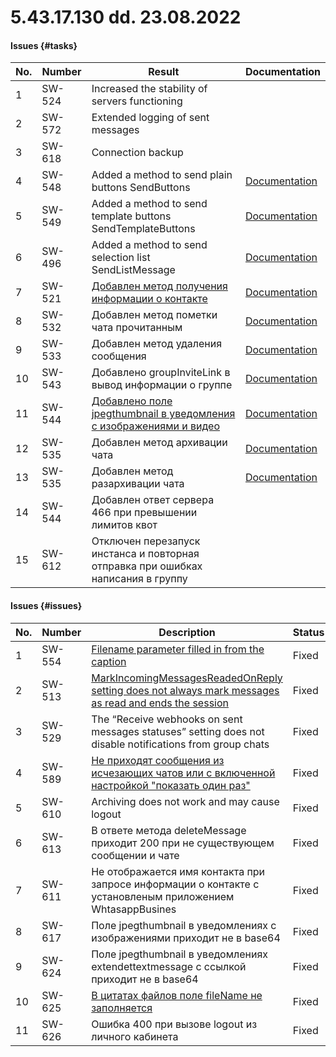 # 5.43.17.130 dd. 23.08.2022

#### Issues {#tasks}

No. | Number | Result | Documentation
----- | ----- | ----- | -----
1 | SW-524 | Increased the stability of servers functioning | 
2 | SW-572 | Extended logging of sent messages | 
3 | SW-618 | Connection backup | 
4 | SW-548 | Added a method to send plain buttons SendButtons | [Documentation](/../docs/api/sending/SendButtons/)
5 | SW-549 | Added a method to send template buttons SendTemplateButtons | [Documentation](/../docs/api/sending/SendTemplateButtons/)
6 | SW-496 | Added a method to send selection list SendListMessage | [Documentation](/../docs/api/sending/SendListMessage/)
7 | SW-521 | [Добавлен метод получения информации о контакте](https://github.com/green-api/docs/issues/20) | [Documentation](/../docs/api/service/GetContactInfo/)
8 | SW-532 | Добавлен метод пометки чата прочитанным | [Documentation](/../docs/api/marks/ReadChat/)
9 | SW-533 | Добавлен метод удаления сообщения | [Documentation](/../docs/api/service/deleteMessage/)
10 | SW-543 | Добавлено groupInviteLink в вывод информации о группе | [Documentation](/../docs/api/groups/GetGroupData/)
11 | SW-544 | [Добавлено поле jpegthumbnail в уведомления с изображениями и видео](https://github.com/green-api/docs/issues/44) | [Documentation](/../docs/api/receiving/notifications-format/incoming-message/ImageMessage/)
12 | SW-535 | Добавлен метод архивации чата | [Documentation](/../docs/api/service/archiveChat/)
13 | SW-535 | Добавлен метод разархивации чата | [Documentation](/../docs/api/service/unarchiveChat/)
14 | SW-544 | Добавлен ответ сервера 466 при превышении лимитов квот | 
15 | SW-612 | Отключен перезапуск инстанса и повторная отправка при ошибках написания в группу | 

#### Issues {#issues}

No. | Number | Description | Status
----- | ----- | ----- | -----
1| SW-554 | [Filename parameter filled in from the caption](https://github.com/green-api/docs/issues/36) | Fixed
2| SW-513 | [MarkIncomingMessagesReadedOnReply setting does not always mark messages as read and ends the session](https://github.com/green-api/docs/issues/16) | Fixed
3| SW-529 | The “Receive webhooks on sent messages statuses” setting does not disable notifications from group chats | Fixed
4| SW-589 | [Не приходят сообщения из исчезающих чатов или с включенной настройкой "показать один раз"](https://github.com/green-api/docs/issues/30) | Fixed
5| SW-610 | Archiving does not work and may cause logout | Fixed
6| SW-613 | В ответе метода deleteMessage приходит 200 при не существующем сообщении и чате | Fixed
7| SW-611 | Не отображается имя контакта при запросе информации о контакте с установленым приложением WhtasappBusines | Fixed
8| SW-617 | Поле jpegthumbnail в уведомлениях с изображениями приходит не в base64 | Fixed
9| SW-624 | Поле jpegthumbnail в уведомлениях extendettextmessage c ссылкой приходит не в base64 | Fixed
10| SW-625 | [В цитатах файлов поле fileName не заполняется](https://github.com/green-api/docs/issues/44) | Fixed
11| SW-626 | Ошибка 400 при вызове logout из личного кабинета | Fixed
